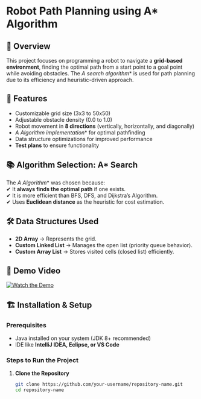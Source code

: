 # Robot Path Planning using A* Algorithm

## 📌 Overview
This project focuses on programming a robot to navigate a **grid-based environment**, finding the optimal path from a start point to a goal point while avoiding obstacles. The **A* search algorithm** is used for path planning due to its efficiency and heuristic-driven approach.

## 🚀 Features
- Customizable grid size (3x3 to 50x50)
- Adjustable obstacle density (0.0 to 1.0)
- Robot movement in **8 directions** (vertically, horizontally, and diagonally)
- **A* Algorithm implementation** for optimal pathfinding
- Data structure optimizations for improved performance
- **Test plans** to ensure functionality

## 📚 Algorithm Selection: A* Search
The **A* Algorithm** was chosen because:<br>
✔ It **always finds the optimal path** if one exists.  
✔ It is more efficient than BFS, DFS, and Dijkstra’s Algorithm.  
✔ Uses **Euclidean distance** as the heuristic for cost estimation.  

## 🛠 Data Structures Used
- **2D Array** → Represents the grid.
- **Custom Linked List** → Manages the open list (priority queue behavior).
- **Custom Array List** → Stores visited cells (closed list) efficiently.

## 🎥 Demo Video
[![Watch the Demo](https://img.youtube.com/vi/r5lKiIhQjfo/maxresdefault.jpg)](https://www.youtube.com/watch?v=r5lKiIhQjfo)


## 🏗 Installation & Setup
### **Prerequisites**
- Java installed on your system (JDK 8+ recommended)
- IDE like **IntelliJ IDEA, Eclipse, or VS Code**

### **Steps to Run the Project**
1. **Clone the Repository**  
   ```bash
   git clone https://github.com/your-username/repository-name.git
   cd repository-name
